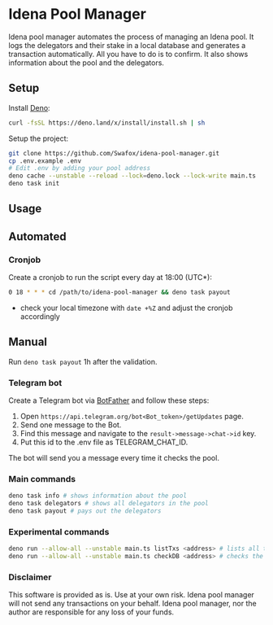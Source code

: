 # Idena Pool Manager

Idena pool manager automates the process of managing an Idena pool. It logs the
delegators and their stake in a local database and generates a transaction
automatically. All you have to do is to confirm. It also shows information about
the pool and the delegators.

## Setup

Install [Deno](https://deno.com/manual@v1.33.3/getting_started/installation):

```bash
curl -fsSL https://deno.land/x/install/install.sh | sh
```

Setup the project:

```bash
git clone https://github.com/Swafox/idena-pool-manager.git
cp .env.example .env
# Edit .env by adding your pool address
deno cache --unstable --reload --lock=deno.lock --lock-write main.ts
deno task init
```

## Usage

## Automated

### Cronjob

Create a cronjob to run the script every day at 18:00 (UTC*):

```bash
0 18 * * * cd /path/to/idena-pool-manager && deno task payout
```

- check your local timezone with `date +%Z` and adjust the cronjob accordingly

## Manual

Run `deno task payout` 1h after the validation.

### Telegram bot

Create a Telegram bot via [BotFather](https://t.me/botfather) and follow these
steps:

1. Open `https://api.telegram.org/bot<Bot_token>/getUpdates` page.
2. Send one message to the Bot.
3. Find this message and navigate to the `result->message->chat->id` key.
4. Put this id to the .env file as TELEGRAM_CHAT_ID.

The bot will send you a message every time it checks the pool.

### Main commands

```bash
deno task info # shows information about the pool
deno task delegators # shows all delegators in the pool
deno task payout # pays out the delegators
```

### Experimental commands

```bash
deno run --allow-all --unstable main.ts listTxs <address> # lists all transactions for an address
deno run --allow-all --unstable main.ts checkDB <address> # checks the local db entry for the given address
```

### Disclaimer

This software is provided as is. Use at your own risk. Idena pool manager will
not send any transactions on your behalf. Idena pool manager, nor the author are
responsible for any loss of your funds.
